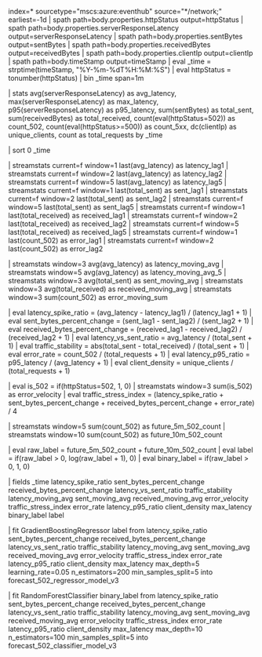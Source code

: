 index=* sourcetype="mscs:azure:eventhub" source="*/network;" earliest=-1d
| spath path=body.properties.httpStatus output=httpStatus
| spath path=body.properties.serverResponseLatency output=serverResponseLatency
| spath path=body.properties.sentBytes output=sentBytes
| spath path=body.properties.receivedBytes output=receivedBytes
| spath path=body.properties.clientIp output=clientIp
| spath path=body.timeStamp output=timeStamp
| eval _time = strptime(timeStamp, "%Y-%m-%dT%H:%M:%S")
| eval httpStatus = tonumber(httpStatus)
| bin _time span=1m

| stats 
    avg(serverResponseLatency) as avg_latency,
    max(serverResponseLatency) as max_latency,
    p95(serverResponseLatency) as p95_latency,
    sum(sentBytes) as total_sent,
    sum(receivedBytes) as total_received,
    count(eval(httpStatus=502)) as count_502,
    count(eval(httpStatus>=500)) as count_5xx,
    dc(clientIp) as unique_clients,
    count as total_requests
  by _time

| sort 0 _time

| streamstats current=f window=1 last(avg_latency) as latency_lag1
| streamstats current=f window=2 last(avg_latency) as latency_lag2
| streamstats current=f window=5 last(avg_latency) as latency_lag5
| streamstats current=f window=1 last(total_sent) as sent_lag1
| streamstats current=f window=2 last(total_sent) as sent_lag2
| streamstats current=f window=5 last(total_sent) as sent_lag5
| streamstats current=f window=1 last(total_received) as received_lag1
| streamstats current=f window=2 last(total_received) as received_lag2
| streamstats current=f window=5 last(total_received) as received_lag5
| streamstats current=f window=1 last(count_502) as error_lag1
| streamstats current=f window=2 last(count_502) as error_lag2

| streamstats window=3 avg(avg_latency) as latency_moving_avg
| streamstats window=5 avg(avg_latency) as latency_moving_avg_5
| streamstats window=3 avg(total_sent) as sent_moving_avg
| streamstats window=3 avg(total_received) as received_moving_avg
| streamstats window=3 sum(count_502) as error_moving_sum

| eval latency_spike_ratio = (avg_latency - latency_lag1) / (latency_lag1 + 1)
| eval sent_bytes_percent_change = (sent_lag1 - sent_lag2) / (sent_lag2 + 1)
| eval received_bytes_percent_change = (received_lag1 - received_lag2) / (received_lag2 + 1)
| eval latency_vs_sent_ratio = avg_latency / (total_sent + 1)
| eval traffic_stability = abs(total_sent - total_received) / (total_sent + 1)
| eval error_rate = count_502 / (total_requests + 1)
| eval latency_p95_ratio = p95_latency / (avg_latency + 1)
| eval client_density = unique_clients / (total_requests + 1)

| eval is_502 = if(httpStatus=502, 1, 0)
| streamstats window=3 sum(is_502) as error_velocity
| eval traffic_stress_index = (latency_spike_ratio + sent_bytes_percent_change + received_bytes_percent_change + error_rate) / 4

| streamstats window=5 sum(count_502) as future_5m_502_count
| streamstats window=10 sum(count_502) as future_10m_502_count

| eval raw_label = future_5m_502_count + future_10m_502_count
| eval label = if(raw_label > 0, log(raw_label + 1), 0)
| eval binary_label = if(raw_label > 0, 1, 0)

| fields _time latency_spike_ratio sent_bytes_percent_change received_bytes_percent_change 
         latency_vs_sent_ratio traffic_stability latency_moving_avg sent_moving_avg 
         received_moving_avg error_velocity traffic_stress_index error_rate 
         latency_p95_ratio client_density max_latency binary_label label

| fit GradientBoostingRegressor label from 
    latency_spike_ratio sent_bytes_percent_change received_bytes_percent_change
    latency_vs_sent_ratio traffic_stability latency_moving_avg sent_moving_avg 
    received_moving_avg error_velocity traffic_stress_index error_rate 
    latency_p95_ratio client_density max_latency
    max_depth=5 learning_rate=0.05 n_estimators=200 min_samples_split=5
    into forecast_502_regressor_model_v3

| fit RandomForestClassifier binary_label from 
    latency_spike_ratio sent_bytes_percent_change received_bytes_percent_change
    latency_vs_sent_ratio traffic_stability latency_moving_avg sent_moving_avg 
    received_moving_avg error_velocity traffic_stress_index error_rate 
    latency_p95_ratio client_density max_latency
    max_depth=10 n_estimators=100 min_samples_split=5
    into forecast_502_classifier_model_v3